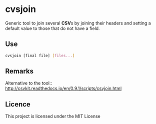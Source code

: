 # cvsjoin

Generic tool to join several **CSV**s by joining their headers and setting a default value to those that do not have a field.


## Use

```bash
cvsjoin [final file] [files...]
```

## Remarks

Alternative to the tool:: http://csvkit.readthedocs.io/en/0.9.1/scripts/csvjoin.html

## Licence 

This project is licensed under the MIT License 
